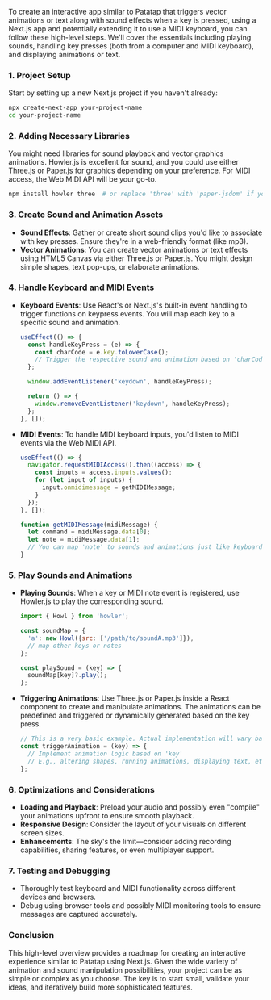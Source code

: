 
To create an interactive app similar to Patatap that triggers vector animations or text along with sound effects when a key is pressed, using a Next.js app and potentially extending it to use a MIDI keyboard, you can follow these high-level steps. We'll cover the essentials including playing sounds, handling key presses (both from a computer and MIDI keyboard), and displaying animations or text.

### 1. Project Setup

Start by setting up a new Next.js project if you haven't already:

```bash
npx create-next-app your-project-name
cd your-project-name
```

### 2. Adding Necessary Libraries

You might need libraries for sound playback and vector graphics animations. Howler.js is excellent for sound, and you could use either Three.js or Paper.js for graphics depending on your preference. For MIDI access, the Web MIDI API will be your go-to.

```bash
npm install howler three  # or replace 'three' with 'paper-jsdom' if you prefer Paper.js
```

### 3. Create Sound and Animation Assets

- **Sound Effects**: Gather or create short sound clips you'd like to associate with key presses. Ensure they're in a web-friendly format (like mp3).
- **Vector Animations**: You can create vector animations or text effects using HTML5 Canvas via either Three.js or Paper.js. You might design simple shapes, text pop-ups, or elaborate animations.

### 4. Handle Keyboard and MIDI Events

- **Keyboard Events**: Use React's or Next.js's built-in event handling to trigger functions on keypress events. You will map each key to a specific sound and animation. 

  ```javascript
  useEffect(() => {
    const handleKeyPress = (e) => {
      const charCode = e.key.toLowerCase();
      // Trigger the respective sound and animation based on 'charCode'
    };

    window.addEventListener('keydown', handleKeyPress);

    return () => {
      window.removeEventListener('keydown', handleKeyPress);
    };
  }, []);
  ```

- **MIDI Events**: To handle MIDI keyboard inputs, you'd listen to MIDI events via the Web MIDI API.

  ```javascript
  useEffect(() => {
    navigator.requestMIDIAccess().then((access) => {
      const inputs = access.inputs.values();
      for (let input of inputs) {
        input.onmidimessage = getMIDIMessage;
      }
    });
  }, []);

  function getMIDIMessage(midiMessage) {
    let command = midiMessage.data[0];
    let note = midiMessage.data[1];
    // You can map 'note' to sounds and animations just like keyboard keys
  }
  ```

### 5. Play Sounds and Animations

- **Playing Sounds**: When a key or MIDI note event is registered, use Howler.js to play the corresponding sound.

  ```javascript
  import { Howl } from 'howler';

  const soundMap = {
    'a': new Howl({src: ['/path/to/soundA.mp3']}),
    // map other keys or notes
  };

  const playSound = (key) => {
    soundMap[key]?.play();
  };
  ```

- **Triggering Animations**: Use Three.js or Paper.js inside a React component to create and manipulate animations. The animations can be predefined and triggered or dynamically generated based on the key press.

  ```javascript
  // This is a very basic example. Actual implementation will vary based on the library and your choice of animations.
  const triggerAnimation = (key) => {
    // Implement animation logic based on 'key'
    // E.g., altering shapes, running animations, displaying text, etc.
  };
  ```

### 6. Optimizations and Considerations

- **Loading and Playback**: Preload your audio and possibly even "compile" your animations upfront to ensure smooth playback.
- **Responsive Design**: Consider the layout of your visuals on different screen sizes.
- **Enhancements**: The sky's the limit—consider adding recording capabilities, sharing features, or even multiplayer support.

### 7. Testing and Debugging

- Thoroughly test keyboard and MIDI functionality across different devices and browsers.
- Debug using browser tools and possibly MIDI monitoring tools to ensure messages are captured accurately.

### Conclusion

This high-level overview provides a roadmap for creating an interactive experience similar to Patatap using Next.js. Given the wide variety of animation and sound manipulation possibilities, your project can be as simple or complex as you choose. The key is to start small, validate your ideas, and iteratively build more sophisticated features.